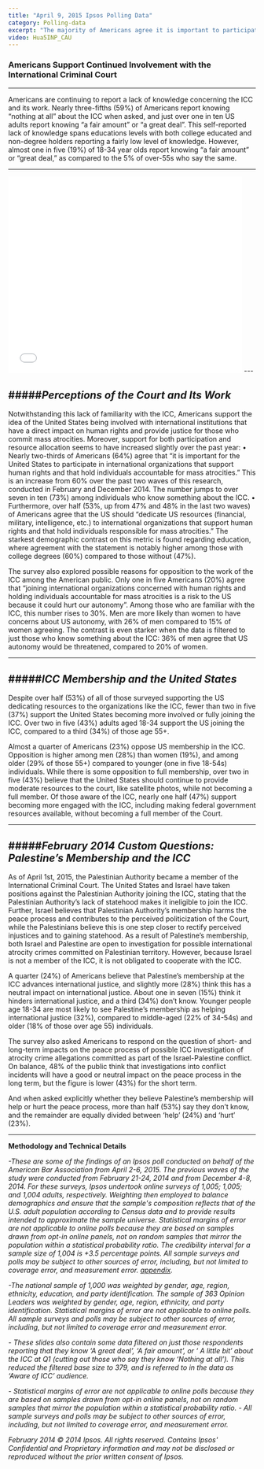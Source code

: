 ```yaml
---
title: "April 9, 2015 Ipsos Polling Data"
category: Polling-data
excerpt: "The majority of Americans agree it is important to participate in international organizations that support human rights and that hold individuals accountable for mass atrocities."
video: Hua5INP_CAU
---
```


### Americans Support Continued Involvement with the International Criminal Court
---

Americans are continuing to report a lack of knowledge concerning the ICC and its work.  Nearly three-fifths (59%) of Americans report knowing “nothing at all” about the ICC when asked, and just over one in ten US adults report knowing “a fair amount” or “a great deal”. This self-reported lack of knowledge spans educations levels with both college educated and non-degree holders reporting a fairly low level of knowledge. However, almost one in five (19%) of 18-34 year olds report knowing “a fair amount” or “great deal,” as compared to the 5% of over-55s who say the same.  

---

<iframe src="//www.slideshare.net/slideshow/embed_code/37109069" width="476" height="400" frameborder="0" marginwidth="0" marginheight="0" scrolling="no"></iframe>
---

#####*Perceptions of the Court and Its Work*
---

Notwithstanding this lack of familiarity with the ICC, Americans support the idea of the United States being involved with international institutions that have a direct impact on human rights and provide justice for those who commit mass atrocities. Moreover, support for both participation and resource allocation seems to have increased slightly over the past year:
•	Nearly two-thirds of Americans (64%) agree that “it is important for the United States to participate in international organizations that support human rights and that hold individuals accountable for mass atrocities.”  This is an increase from 60% over the past two waves of this research, conducted in February and December 2014. The number jumps to over seven in ten (73%) among individuals who know something about the ICC.
•	Furthermore,  over half (53%, up from 47% and 48% in the last two waves) of Americans agree that the US should “dedicate US resources (financial, military, intelligence, etc.) to international organizations that support human rights and that hold individuals responsible for mass atrocities.”  The starkest demographic contrast on this metric is found regarding education, where agreement with the statement is notably higher among those with college degrees (60%) compared to those without (47%). 

The survey also explored possible reasons for opposition to the work of the ICC among the American public. Only one in five Americans (20%) agree that “joining international organizations concerned with human rights and holding individuals accountable for mass atrocities is a risk to the US because it could hurt our autonomy”. Among those who are familiar with the ICC, this number rises to 30%. Men are more likely than women to have concerns about US autonomy, with 26% of men compared to 15% of women agreeing. The contrast is even starker when the data is filtered to just those who know something about the ICC: 36% of men agree that US autonomy would be threatened, compared to 20% of women.

---

#####*ICC Membership and the United States*
---
Despite over half (53%) of all of those surveyed supporting the US dedicating resources to the organizations like the ICC, fewer than two in five (37%) support the United States becoming more involved or fully joining the ICC. Over two in five (43%) adults aged 18-34 support the US joining the ICC, compared to a third (34%) of those age 55+. 

Almost a quarter of Americans (23%) oppose US membership in the ICC.  Opposition is higher among men (28%) than women (19%), and among older (29% of those 55+) compared to younger (one in five 18-54s) individuals. While there is some opposition to full membership, over two in five (43%) believe that the United States should continue to provide moderate resources to the court, like satellite photos, while not becoming a full member. Of those aware of the ICC, nearly one half (47%) support becoming more engaged with the ICC, including making federal government resources available, without becoming a full member of the Court.

---

#####*February 2014 Custom Questions: Palestine’s Membership and the ICC*
---
As of April 1st, 2015, the Palestinian Authority became a member of the International Criminal Court.  The United States and Israel have taken positions against the Palestinian Authority joining the ICC, stating that the Palestinian Authority’s lack of statehood makes it ineligible to join the ICC.  Further, Israel believes that Palestinian Authority’s membership harms the peace process and contributes to the perceived politicization of the Court, while the Palestinians believe this is one step closer to rectify perceived injustices and to gaining statehood. As a result of Palestine’s membership, both Israel and Palestine are open to investigation for possible international atrocity crimes committed on Palestinian territory. However, because Israel is not a member of the ICC, it is not obligated to cooperate with the ICC. 

A quarter (24%) of Americans believe that Palestine’s membership at the ICC advances international justice, and slightly more (28%) think this has a neutral impact on international justice. About one in seven (15%) think it hinders international justice, and a third (34%) don’t know. Younger people age 18-34 are most likely to see Palestine’s membership as helping international justice (32%), compared to middle-aged (22% of 34-54s) and older (18% of those over age 55) individuals.

The survey also asked Americans to respond on the question of short- and long-term impacts on the peace process of possible ICC investigation of atrocity crime allegations committed as part of the Israel-Palestine conflict. On balance, 48% of the public think that investigations into conflict incidents will have a good or neutral impact on the peace process in the long term, but the figure is lower (43%) for the short term. 

And when asked explicitly whether they believe Palestine’s membership will help or hurt the peace process, more than half (53%) say they don’t know, and the remainder are equally divided between ‘help’ (24%) and ‘hurt’ (23%).

---


**Methodology and Technical Details**

*-These are some of the findings of an Ipsos poll conducted on behalf of the American Bar Association from April 2-6, 2015. The previous waves of the study were conducted from February 21-24, 2014 and from December 4-8, 2014. For these surveys, Ipsos undertook online surveys of 1,005; 1,005; and 1,004 adults, respectively.  Weighting then employed to balance demographics and ensure that the sample's composition reflects that of the U.S. adult population according to Census data and to provide results intended to approximate the sample universe. Statistical margins of error are not applicable to online polls because they are based on samples drawn from opt-in online panels, not on random samples that mirror the population within a statistical probability ratio. The credibility interval for a sample size of 1,004 is +3.5 percentage points. All sample surveys and polls may be subject to other sources of error, including, but not limited to coverage error, and measurement error. [appendix](http://www.international-criminal-justice-today.org/ipsos-appendix/).* 

*-The national sample of 1,000 was weighted by gender, age, region, ethnicity, education, and party identification. The sample of 363 Opinion Leaders was weighted by gender, age, region, ethnicity, and party identification. Statistical margins of error are not applicable to online polls. All sample surveys and polls may be subject to other sources of error, including, but not limited to coverage error and measurement error.*  


*- These slides also contain some data filtered on just those respondents reporting that they know ‘A great deal’, ‘A fair amount’, or ‘ A little bit’ about the ICC at Q1 (cutting out those who say they know ‘Nothing at all’). This reduced the filtered base size to 379, and is referred to in the data as ‘Aware of ICC’ audience.*

*- Statistical margins of error are not applicable to online polls because they are based on samples drawn from opt-in online panels, not on random samples that mirror the population within a statistical probability ratio.*
*- All sample surveys and polls may be subject to other sources of error, including, but not limited to coverage error, and measurement error.*

*February 2014 © 2014 Ipsos. All rights reserved. Contains Ipsos' Confidential and Proprietary information and may not be disclosed or reproduced without the prior written consent of Ipsos.*

